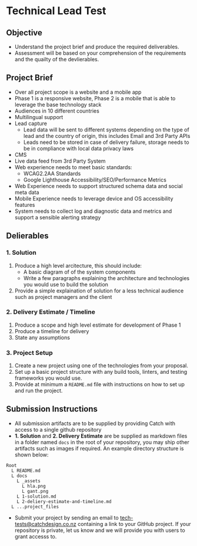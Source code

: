 Technical Lead Test
===================

Objective
---------

- Understand the project brief and produce the required deliverables.
- Assessment will be based on your comprehension of the requirements and the quailty of the devlierables.

Project Brief
-------------

- Over all project scope is a website and a mobile app
- Phase 1 is a responsive website, Phase 2 is a mobile that is able to leverage the base technology stack
- Audiences in 10 different countries
- Multilingual support
- Lead capture
   - Lead data will be sent to different systems depending on the type of lead and the country of origin, this includes Email and 3rd Party APIs
   - Leads need to be stored in case of delivery failure, storage needs to be in compliance with local data privacy laws
- CMS
- Live data feed from 3rd Party System
- Web experience needs to meet basic standards:
   - WCAG2.2AA Standards
   - Google Lighthouse Accessibility/SEO/Performance Metrics
- Web Experience needs to support structured schema data and social meta data
- Mobile Experience needs to leverage device and OS accessibility features
- System needs to collect log and diagnostic data and metrics and support a sensible alerting strategy

Delierables
-----------

### 1. Solution

1. Produce a high level arcitecture, this should include:
   - A basic diagram of of the system components
   - Write a few paragraphs explaining the architecture and technologies you would use to build the solution
2. Provide a simple explaination of solution for a less technical audience such as project managers and the client

### 2. Delivery Estimate / Timeline

1. Produce a scope and high level estimate for development of Phase 1
2. Produce a timeline for delivery
3. State any assumptions

### 3. Project Setup

1. Create a new project using one of the technologies from your proposal.
2. Set up a basic project structure with any build tools, linters, and testing frameworks you would use.
3. Provide at minimum a `README.md` file with instructions on how to set up and run the project.

## Submission Instructions

- All submission artifacts are to be supplied by providing Catch with access to a single github repository
- **1. Solution** and **2. Delivery Estimate** are be supplied as markdown files in a folder named `docs` in the root of your repository, you may ship other artifacts such as images if required.
 An example directory structure is shown below:
```
Root
  L README.md
  L docs
    L _assets
      L hla.png
      L gant.png
    L 1-solution.md
    L 2-deliery-estimate-and-timeline.md
  L ...project_files
```
- Submit your project by sending an email to [tech-tests@catchdesign.co.nz](mailto:tech-tests@catchdesign.co.nz) containing a link to your GitHub project.
  If your repository is private, let us know and we will provide you with users to grant accesss to.
